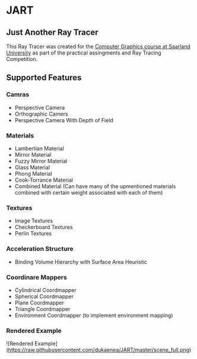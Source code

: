 # JART

## Just Another Ray Tracer

This Ray Tracer was created for the [Computer Graphics course at Saarland University](https://graphics.cg.uni-saarland.de) as part of the practical assingments and Ray Tracing Competition.

## Supported Features

### Camras
- Perspective Camera
- Orthographic Camers
- Perspective Camera With Depth of Field

### Materials
- Lambertian Material
- Mirror Material
- Fuzzy Mirror Material
- Glass Material 
- Phong Material
- Cook-Torrance Material
- Combined Material (Can have many of the upmentioned materials combined with certain weight associated with each of them)

### Textures
- Image Textures
- Checkerboard Textures
- Perlin Textures

### Acceleration Structure
- Binding Volume Hierarchy with Surface Area Heuristic

### Coordinare Mappers
- Cylindrical Coordmapper
- Spherical Coordmapper
- Plane Coordmapper
- Triangle Coordmapper
- Environment Coordmapper (to implement environment mapping)

### Rendered Example

![Rendered Example]
(https://raw.githubusercontent.com/dukaenea/JART/master/scene_full.png)
